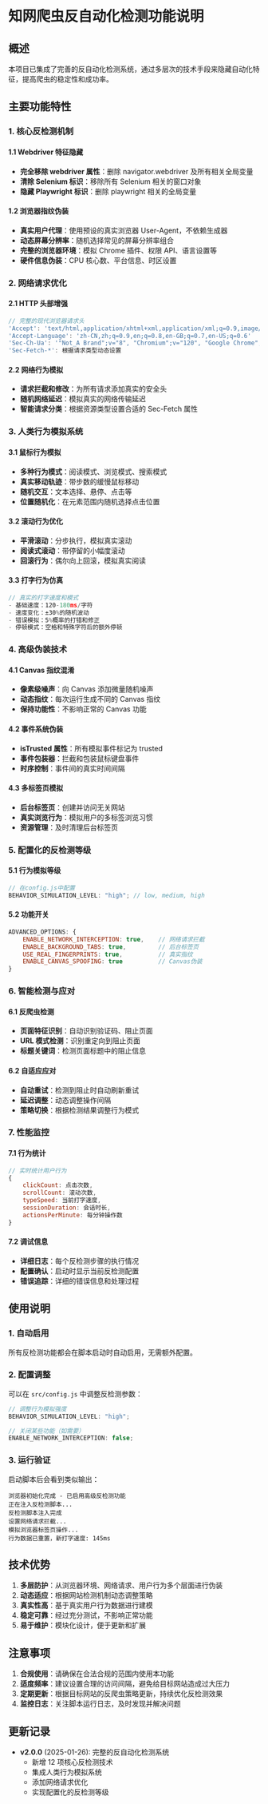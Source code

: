 # 知网爬虫反自动化检测功能说明

## 概述

本项目已集成了完善的反自动化检测系统，通过多层次的技术手段来隐藏自动化特征，提高爬虫的稳定性和成功率。

## 主要功能特性

### 1. 核心反检测机制

#### 1.1 Webdriver 特征隐藏

- **完全移除 webdriver 属性**：删除 navigator.webdriver 及所有相关全局变量
- **清除 Selenium 标识**：移除所有 Selenium 相关的窗口对象
- **隐藏 Playwright 标识**：删除 playwright 相关的全局变量

#### 1.2 浏览器指纹伪装

- **真实用户代理**：使用预设的真实浏览器 User-Agent，不依赖生成器
- **动态屏幕分辨率**：随机选择常见的屏幕分辨率组合
- **完整的浏览器环境**：模拟 Chrome 插件、权限 API、语言设置等
- **硬件信息伪装**：CPU 核心数、平台信息、时区设置

### 2. 网络请求优化

#### 2.1 HTTP 头部增强

```javascript
// 完整的现代浏览器请求头
'Accept': 'text/html,application/xhtml+xml,application/xml;q=0.9,image/avif,image/webp,image/apng,*/*;q=0.8'
'Accept-Language': 'zh-CN,zh;q=0.9,en;q=0.8,en-GB;q=0.7,en-US;q=0.6'
'Sec-Ch-Ua': '"Not_A Brand";v="8", "Chromium";v="120", "Google Chrome";v="120"'
'Sec-Fetch-*': 根据请求类型动态设置
```

#### 2.2 网络行为模拟

- **请求拦截和修改**：为所有请求添加真实的安全头
- **随机网络延迟**：模拟真实的网络传输延迟
- **智能请求分类**：根据资源类型设置合适的 Sec-Fetch 属性

### 3. 人类行为模拟系统

#### 3.1 鼠标行为模拟

- **多种行为模式**：阅读模式、浏览模式、搜索模式
- **真实移动轨迹**：带步数的缓慢鼠标移动
- **随机交互**：文本选择、悬停、点击等
- **位置随机化**：在元素范围内随机选择点击位置

#### 3.2 滚动行为优化

- **平滑滚动**：分步执行，模拟真实滚动
- **阅读式滚动**：带停留的小幅度滚动
- **回滚行为**：偶尔向上回滚，模拟真实阅读

#### 3.3 打字行为仿真

```javascript
// 真实的打字速度和模式
- 基础速度：120-180ms/字符
- 速度变化：±30%的随机波动
- 错误模拟：5%概率的打错和修正
- 停顿模式：空格和特殊字符后的额外停顿
```

### 4. 高级伪装技术

#### 4.1 Canvas 指纹混淆

- **像素级噪声**：向 Canvas 添加微量随机噪声
- **动态指纹**：每次运行生成不同的 Canvas 指纹
- **保持功能性**：不影响正常的 Canvas 功能

#### 4.2 事件系统伪装

- **isTrusted 属性**：所有模拟事件标记为 trusted
- **事件包装器**：拦截和包装鼠标键盘事件
- **时序控制**：事件间的真实时间间隔

#### 4.3 多标签页模拟

- **后台标签页**：创建并访问无关网站
- **真实浏览行为**：模拟用户的多标签浏览习惯
- **资源管理**：及时清理后台标签页

### 5. 配置化的反检测等级

#### 5.1 行为模拟等级

```javascript
// 在config.js中配置
BEHAVIOR_SIMULATION_LEVEL: "high"; // low, medium, high
```

#### 5.2 功能开关

```javascript
ADVANCED_OPTIONS: {
    ENABLE_NETWORK_INTERCEPTION: true,    // 网络请求拦截
    ENABLE_BACKGROUND_TABS: true,         // 后台标签页
    USE_REAL_FINGERPRINTS: true,          // 真实指纹
    ENABLE_CANVAS_SPOOFING: true          // Canvas伪装
}
```

### 6. 智能检测与应对

#### 6.1 反爬虫检测

- **页面特征识别**：自动识别验证码、阻止页面
- **URL 模式检测**：识别重定向到阻止页面
- **标题关键词**：检测页面标题中的阻止信息

#### 6.2 自适应应对

- **自动重试**：检测到阻止时自动刷新重试
- **延迟调整**：动态调整操作间隔
- **策略切换**：根据检测结果调整行为模式

### 7. 性能监控

#### 7.1 行为统计

```javascript
// 实时统计用户行为
{
    clickCount: 点击次数,
    scrollCount: 滚动次数,
    typeSpeed: 当前打字速度,
    sessionDuration: 会话时长,
    actionsPerMinute: 每分钟操作数
}
```

#### 7.2 调试信息

- **详细日志**：每个反检测步骤的执行情况
- **配置确认**：启动时显示当前反检测配置
- **错误追踪**：详细的错误信息和处理过程

## 使用说明

### 1. 自动启用

所有反检测功能都会在脚本启动时自动启用，无需额外配置。

### 2. 配置调整

可以在 `src/config.js` 中调整反检测参数：

```javascript
// 调整行为模拟强度
BEHAVIOR_SIMULATION_LEVEL: "high";

// 关闭某些功能（如需要）
ENABLE_NETWORK_INTERCEPTION: false;
```

### 3. 运行验证

启动脚本后会看到类似输出：

```
浏览器初始化完成 - 已启用高级反检测功能
正在注入反检测脚本...
反检测脚本注入完成
设置网络请求拦截...
模拟浏览器标签页操作...
行为数据已重置，新打字速度: 145ms
```

## 技术优势

1. **多层防护**：从浏览器环境、网络请求、用户行为多个层面进行伪装
2. **动态适应**：根据网站检测机制动态调整策略
3. **真实性高**：基于真实用户行为数据进行建模
4. **稳定可靠**：经过充分测试，不影响正常功能
5. **易于维护**：模块化设计，便于更新和扩展

## 注意事项

1. **合规使用**：请确保在合法合规的范围内使用本功能
2. **适度频率**：建议设置合理的访问间隔，避免给目标网站造成过大压力
3. **定期更新**：根据目标网站的反爬虫策略更新，持续优化反检测效果
4. **监控日志**：关注脚本运行日志，及时发现并解决问题

## 更新记录

- **v2.0.0** (2025-01-26): 完整的反自动化检测系统
  - 新增 12 项核心反检测技术
  - 集成人类行为模拟系统
  - 添加网络请求优化
  - 实现配置化的反检测等级
